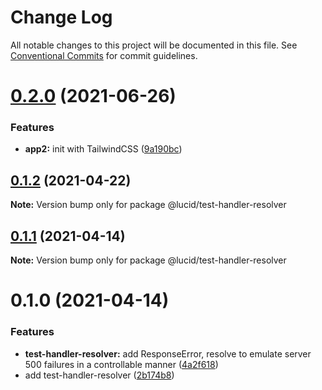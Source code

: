 # Change Log

All notable changes to this project will be documented in this file.
See [Conventional Commits](https://conventionalcommits.org) for commit guidelines.

# [0.2.0](https://github.com/vladislav1010/lucid/compare/@lucid/test-handler-resolver@0.1.2...@lucid/test-handler-resolver@0.2.0) (2021-06-26)


### Features

* **app2:** init with TailwindCSS ([9a190bc](https://github.com/vladislav1010/lucid/commit/9a190bc6f4e60691b571a1dc8525798bc1122a14))






## [0.1.2](https://github.com/Lucid-Deployment/lucid/compare/@lucid/test-handler-resolver@0.1.1...@lucid/test-handler-resolver@0.1.2) (2021-04-22)

**Note:** Version bump only for package @lucid/test-handler-resolver





## [0.1.1](https://github.com/Lucid-Deployment/lucid/compare/@lucid/test-handler-resolver@0.1.0...@lucid/test-handler-resolver@0.1.1) (2021-04-14)

**Note:** Version bump only for package @lucid/test-handler-resolver





# 0.1.0 (2021-04-14)


### Features

* **test-handler-resolver:** add ResponseError, resolve to emulate server 500 failures in a controllable manner ([4a2f618](https://github.com/Lucid-Deployment/lucid/commit/4a2f6180c93679ce22304592480392b01ff7927f))
* add test-handler-resolver ([2b174b8](https://github.com/Lucid-Deployment/lucid/commit/2b174b82cbf4a193c6a02df20ab9e24cba0cff53))
